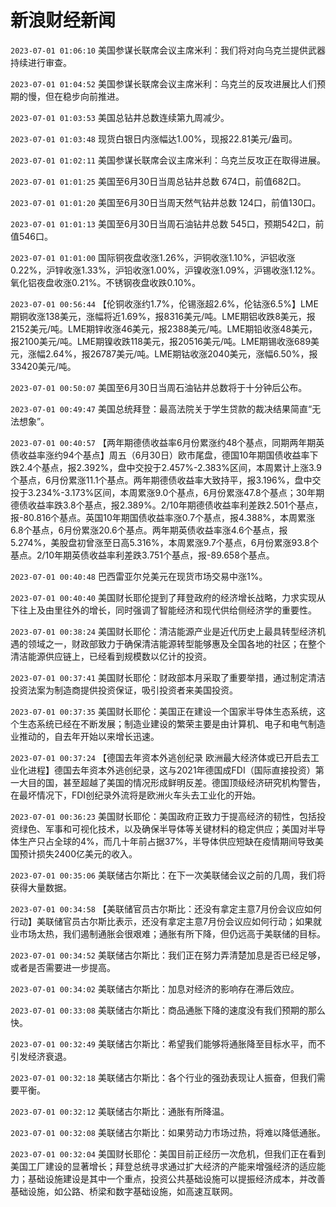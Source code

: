# 新浪财经新闻
`2023-07-01 01:06:10` 美国参谋长联席会议主席米利：我们将对向乌克兰提供武器持续进行审查。

`2023-07-01 01:04:52` 美国参谋长联席会议主席米利：乌克兰的反攻进展比人们预期的慢，但在稳步向前推进。

`2023-07-01 01:03:53` 美国总钻井总数连续第九周减少。

`2023-07-01 01:03:48` 现货白银日内涨幅达1.00%，现报22.81美元/盎司。

`2023-07-01 01:02:11` 美国参谋长联席会议主席米利：乌克兰反攻正在取得进展。

`2023-07-01 01:01:25` 美国至6月30日当周总钻井总数 674口，前值682口。

`2023-07-01 01:01:20` 美国至6月30日当周天然气钻井总数 124口，前值130口。

`2023-07-01 01:01:13` 美国至6月30日当周石油钻井总数 545口，预期542口，前值546口。

`2023-07-01 01:01:00` 国际铜夜盘收涨1.26%，沪铜收涨1.10%，沪铝收涨0.22%，沪锌收涨1.33%，沪铅收涨1.00%，沪镍收涨1.09%，沪锡收涨1.12%。氧化铝夜盘收涨0.21%。不锈钢夜盘收跌0.10%。

`2023-07-01 00:56:44` 【伦铜收涨约1.7%，伦锡涨超2.6%，伦钴涨6.5%】LME期铜收涨138美元，涨幅将近1.69%，报8316美元/吨。LME期铝收跌8美元，报2152美元/吨。LME期锌收涨46美元，报2388美元/吨。LME期铅收涨48美元，报2100美元/吨。LME期镍收跌118美元，报20516美元/吨。LME期锡收涨689美元，涨幅2.64%，报26787美元/吨。LME期钴收涨2040美元，涨幅6.50%，报33420美元/吨。

`2023-07-01 00:50:07` 美国至6月30日当周石油钻井总数将于十分钟后公布。

`2023-07-01 00:49:47` 美国总统拜登：最高法院关于学生贷款的裁决结果简直“无法想象”。

`2023-07-01 00:40:57` 【两年期德债收益率6月份累涨约48个基点，同期两年期英债收益率涨约94个基点】周五（6月30日）欧市尾盘，德国10年期国债收益率下跌2.4个基点，报2.392%，盘中交投于2.457%-2.383%区间，本周累计上涨3.9个基点，6月份累涨11.1个基点。两年期德债收益率大致持平，报3.196%，盘中交投于3.234%-3.173%区间，本周累涨9.0个基点，6月份累涨47.8个基点；30年期德债收益率跌3.8个基点，报2.389%。2/10年期德债收益率利差跌2.501个基点，报-80.816个基点。英国10年期国债收益率涨0.7个基点，报4.388%，本周累涨6.8个基点，6月份累涨20.6个基点。两年期英债收益率涨4.6个基点，报5.274%，美股盘初曾涨至日高5.316%，本周累涨9.7个基点，6月份累涨93.8个基点。2/10年期英债收益率利差跌3.751个基点，报-89.658个基点。

`2023-07-01 00:40:48` 巴西雷亚尔兑美元在现货市场交易中涨1%。

`2023-07-01 00:40:40` 美国财长耶伦提到了拜登政府的经济增长战略，力求实现从下往上及由里往外的增长，同时强调了智能经济和现代供给侧经济学的重要性。

`2023-07-01 00:38:24` 美国财长耶伦：清洁能源产业是近代历史上最具转型经济机遇的领域之一，财政部致力于确保清洁能源转型能够惠及全国各地的社区；在整个清洁能源供应链上，已经看到规模数以亿计的投资。

`2023-07-01 00:37:41` 美国财长耶伦：财政部本月采取了重要举措，通过制定清洁投资法案为制造商提供投资保证，吸引投资者来美国投资。

`2023-07-01 00:37:35` 美国财长耶伦：美国正在建设一个国家半导体生态系统，这个生态系统已经在不断发展；制造业建设的繁荣主要是由计算机、电子和电气制造业推动的，自去年开始以来增长迅速。

`2023-07-01 00:37:24` 【德国去年资本外逃创纪录 欧洲最大经济体或已开启去工业化进程】德国去年资本外逃创纪录，这与2021年德国成FDI（国际直接投资）第一大目的国，甚至超越了美国的情况形成鲜明反差。德国顶级经济研究机构警告，在最坏情况下，FDI创纪录外流将是欧洲火车头去工业化的开始。

`2023-07-01 00:36:23` 美国财长耶伦：美国政府正致力于提高经济的韧性，包括投资绿色、军事和可视化技术，以及确保半导体等关键材料的稳定供应；美国对半导体生产只占全球的4%，而几十年前占据37%，半导体供应短缺在疫情期间导致美国预计损失2400亿美元的收入。

`2023-07-01 00:35:06` 美联储古尔斯比：在下一次美联储会议之前的几周，我们将获得大量数据。

`2023-07-01 00:34:58` 【美联储官员古尔斯比：还没有拿定主意7月份会议应如何行动】美联储官员古尔斯比表示，还没有拿定主意7月份会议应如何行动；如果就业市场太热，我们遏制通胀会很艰难；通胀有所下降，但仍远高于美联储的目标。

`2023-07-01 00:34:52` 美联储古尔斯比：我们正在努力弄清楚加息是否已经足够，或者是否需要进一步提高。

`2023-07-01 00:34:02` 美联储古尔斯比：加息对经济的影响存在滞后效应。

`2023-07-01 00:33:08` 美联储古尔斯比：商品通胀下降的速度没有我们预期的那么快。

`2023-07-01 00:32:49` 美联储古尔斯比：希望我们能够将通胀降至目标水平，而不引发经济衰退。

`2023-07-01 00:32:18` 美联储古尔斯比：各个行业的强劲表现让人振奋，但我们需要平衡。

`2023-07-01 00:32:12` 美联储古尔斯比：通胀有所降温。

`2023-07-01 00:32:08` 美联储古尔斯比：如果劳动力市场过热，将难以降低通胀。

`2023-07-01 00:32:04` 美国财长耶伦：美国目前正经历一次危机，但我们正在看到美国工厂建设的显著增长；拜登总统寻求通过扩大经济的产能来增强经济的适应能力；基础设施建设是其中一个重点，投资公共基础设施可以提振经济成本，并改善基础设施，如公路、桥梁和数字基础设施，如高速互联网。

